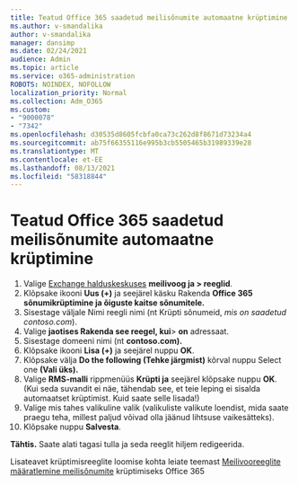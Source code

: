 ```yaml
---
title: Teatud Office 365 saadetud meilisõnumite automaatne krüptimine
ms.author: v-smandalika
author: v-smandalika
manager: dansimp
ms.date: 02/24/2021
audience: Admin
ms.topic: article
ms.service: o365-administration
ROBOTS: NOINDEX, NOFOLLOW
localization_priority: Normal
ms.collection: Adm_O365
ms.custom:
- "9000078"
- "7342"
ms.openlocfilehash: d30535d8605fcbfa0ca73c262d8f8671d73234a4
ms.sourcegitcommit: ab75f66355116e995b3cb5505465b31989339e28
ms.translationtype: MT
ms.contentlocale: et-EE
ms.lasthandoff: 08/13/2021
ms.locfileid: "58318844"
---
```

# <a name="automatically-encrypt-office-365-email-messages-sent-to-certain-domains"></a>Teatud Office 365 saadetud meilisõnumite automaatne krüptimine

1. Valige [Exchange halduskeskuses](https://outlook.office365.com/ecp/) **meilivoog ja > reeglid**. 
2. Klõpsake ikooni **Uus (+)** ja seejärel käsku Rakenda **Office 365 sõnumikrüptimine ja õiguste kaitse sõnumitele.**
3. Sisestage väljale Nimi reegli nimi (nt Krüpti sõnumeid, *mis on saadetud contoso.com*). 
4. Valige **jaotises Rakenda see reegel, kui**> **on** adressaat. 
5. Sisestage domeeni nimi (nt **contoso.com).**
6. Klõpsake ikooni **Lisa (+)** ja seejärel nuppu **OK**.
7. Klõpsake välja **Do the following (Tehke järgmist)** kõrval nuppu Select one **(Vali üks).** 
8. Valige **RMS-malli** rippmenüüs **Krüpti ja** seejärel klõpsake nuppu **OK**. (Kui seda suvandit ei näe, tähendab see, et teie leping ei sisalda automaatset krüptimist. Kuid saate selle lisada!)
9. Valige mis tahes valikuline valik (valikuliste valikute loendist, mida saate praegu teha, millest paljud võivad olla jäänud lihtsuse vaikesätteks).
10. Klõpsake nuppu **Salvesta**.

**Tähtis.** Saate alati tagasi tulla ja seda reeglit hiljem redigeerida.

Lisateavet krüptimisreeglite loomise kohta leiate teemast [Meilivooreeglite määratlemine meilisõnumite](https://docs.microsoft.com/microsoft-365/compliance/define-mail-flow-rules-to-encrypt-email) krüptimiseks Office 365